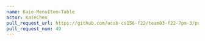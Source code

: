 ```yaml
---
name: Kaie-MenuItem-Table
actor: KaieChen
pull_request_url: https://github.com/ucsb-cs156-f22/team03-f22-7pm-3/pull/49
pull_request_num: 49
---
```


